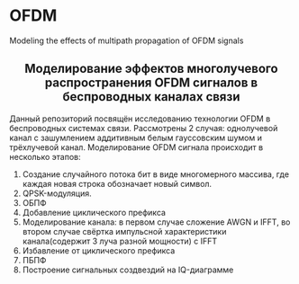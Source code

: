 # OFDM
Modeling the effects of multipath propagation of OFDM signals
<h2 align="center">Моделирование эффектов многолучевого распространения OFDM сигналов в беспроводных каналах связи</h2>
Данный репозиторий посвящён исследованию технологии OFDM в беспроводных системах связи.
Рассмотрены 2 случая: однолучевой канал с зашумлением аддитивным белым гауссовским шумом и трёхлучевой канал.
Моделирование OFDM сигнала происходит в несколько этапов:
<ol>
<li>Создание случайного потока бит в виде многомерного массива, где каждая новая строка обозначает новый символ.</li>
<li>QPSK-модуляция.</li>
<li>ОБПФ</li>
<li>Добавление циклического префикса</li>
<li>Моделирование канала: в первом случае сложение AWGN и IFFT, во втором случае свёртка импульсной характеристики канала(содержит 3 луча разной мощности) с IFFT</li>
<li>Избавление от циклического префикса</li>
<li>ПБПФ</li>
<li>Построение сигнальных создвездий на IQ-диаграмме</li>
</ol>
